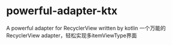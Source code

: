 # powerful-adapter-ktx
A powerful adapter for RecyclerView written by kotlin
一个万能的RecyclerView adapter，轻松实现多itemViewType界面
